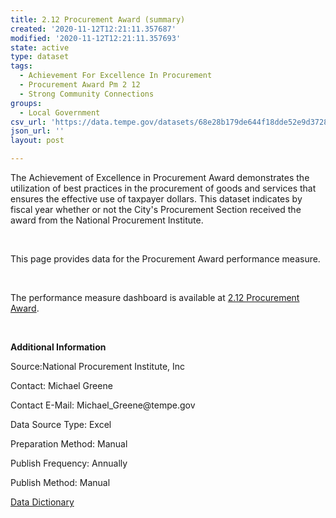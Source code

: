 ```yaml
---
title: 2.12 Procurement Award (summary)
created: '2020-11-12T12:21:11.357687'
modified: '2020-11-12T12:21:11.357693'
state: active
type: dataset
tags:
  - Achievement For Excellence In Procurement
  - Procurement Award Pm 2 12
  - Strong Community Connections
groups:
  - Local Government
csv_url: 'https://data.tempe.gov/datasets/68e28b179de644f18dde52e9d3728297_0.csv'
json_url: ''
layout: post

---
```

<p>The Achievement of Excellence in Procurement Award demonstrates the utilization of best practices in the procurement of goods and services that ensures the effective use of taxpayer dollars. This dataset indicates by fiscal year whether or not the City's Procurement Section received the award from the National Procurement Institute.</p><p><br /></p><p>This page provides data for the Procurement Award performance measure.</p><p><br /></p><p>The performance measure dashboard is available at <a href='https://strong-community-connections-tempegov.hub.arcgis.com/pages/procurement-award' rel='nofollow ugc' target='_blank'>2.12 Procurement Award</a>.</p><p><br /></p><p><p><b>Additional Information</b></p><p>Source:National Procurement Institute, Inc</p><p>Contact: Michael Greene</p><p>Contact E-Mail: Michael_Greene@tempe.gov</p><p>Data Source Type: Excel</p><p>Preparation Method: Manual</p><p>Publish Frequency: Annually</p><p>Publish Method: Manual</p><p><a href='https://gis.tempe.gov/design/data-dictionary/2.12%20Procurement%20Award%20(summary)/' rel='nofollow ugc' target='_blank'>Data Dictionary</a> </p></p><p><br /></p>
